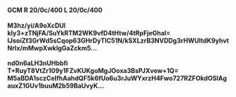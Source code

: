 #### GCM R 20/0c/400 L 20/0c/400
**M3hz/yi/A9oXcDUl**<br/>**kly3+zTNjFA/SuYkRTM2WK9vfD4tHtw/4tRpFjeGhaI=**<br/>**lJsoiZf3GrWd5sCqop63GHrDyTIC51N/kSXLzrB3NVDDg3rHWUItdK9yhvtNrlx/mMwpXwklgGaZckm5...**<br/><br/>
**nd0n6aLH3nUHbbfi**<br/>**T+RuyT8VtZr109y1FZvKUKgoMgJOoxa3BsPJXvew+1Q=**<br/>**M5aBDA1sczCeIfhAahdQF5k6fUo6u3rJuWYxrzH4Fwo727RZFOkdOSIAgauxZ1GUv1buuM2b59BaUvyK...**